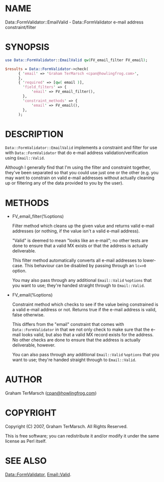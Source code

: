 # NAME

Data::FormValidator::EmailValid - Data::FormValidator e-mail address constraint/filter

# SYNOPSIS

```perl
use Data::FormValidator::EmailValid qw(FV_email_filter FV_email);

$results = Data::FormValidator->check(
      { 'email' => 'Graham TerMarsch <cpan@howlingfrog.com>',
      },
      { 'required' => [qw( email )],
        'field_filters' => {
            'email' => FV_email_filter(),
        },
        'constraint_methods' => {
            'email' => FV_email(),
        },
      );
```

# DESCRIPTION

`Data::FormValidator::EmailValid` implements a constraint and filter for use
with `Data::FormValidator` that do e-mail address validation/verification
using `Email::Valid`.

Although I generally find that I'm using the filter and constraint together,
they've been separated so that you could use just one or the other (e.g. you
may want to constrain on valid e-mail addresses without actually cleaning up or
filtering any of the data provided to you by the user).

# METHODS

- FV\_email\_filter(%options)

    Filter method which cleans up the given value and returns valid e-mail
    addresses (or nothing, if the value isn't a valid e-mail address). 

    "Valid" is deemed to mean "looks like an e-mail"; no other tests are done
    to ensure that a valid MX exists or that the address is actually
    deliverable. 

    This filter method automatically converts all e-mail addresses to
    lower-case. This behaviour can be disabled by passing through an
    `lc=>0` option. 

    You may also pass through any additional `Email::Valid` `%options` that
    you want to use; they're handed straight through to `Email::Valid`. 

- FV\_email(%options)

    Constraint method which checks to see if the value being constrained is a
    valid e-mail address or not. Returns true if the e-mail address is valid,
    false otherwise. 

    This differs from the "email" constraint that comes with
    `Data::FormValidator` in that we not only check to make sure that the
    e-mail looks valid, but also that a valid MX record exists for the address.
    No other checks are done to ensure that the address is actually
    deliverable, however. 

    You can also pass through any additional `Email::Valid` `%options` that
    you want to use; they're handed straight through to `Email::Valid`. 

# AUTHOR

Graham TerMarsch (cpan@howlingfrog.com)

# COPYRIGHT

Copyright (C) 2007, Graham TerMarsch.  All Rights Reserved.

This is free software; you can redistribute it and/or modify it under the same
license as Perl itself.

# SEE ALSO

[Data::FormValidator](https://metacpan.org/pod/Data%3A%3AFormValidator),
[Email::Valid](https://metacpan.org/pod/Email%3A%3AValid).
